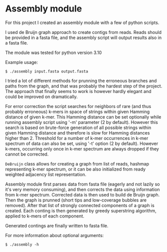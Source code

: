# Assembly module

For this project I created an assembly module with a few of python scripts. 

I used de Bruijn graph approach to create contigs from reads. Reads should be 
provided in a fasta file, and the assembly script will output results also in 
a fasta file.

The module was tested for python version 3.10

Example usage:
```
$ ./assembly input.fasta output.fasta
```

I tried a lot of different methods for prunning the erroneous branches and paths 
from the graph, and that was probably the hardest step of the project. The approach
that finally seems to work is however hardly elegant and could be improved on dramatically.

For error correction the script searches for neighbors
of rare (and thus probably erroneous) k-mers in space of strings within given Hamming distance 
of given k-mer. This Hamming distance can be set optionally while running assembly script using 
'-m' parameter (2 by default). However this search is based on brute-force generation of all 
possible strings within given Hamming distance and therefore is slow for Hamming distances higher 
than 2. Threshold for a number of k-mer occurrences in k-mer spectrum of data can also be set, 
using '-t' option (2 by default). However k-mers, occurring only once in k-mer spectrum are 
always dropped if they cannot be corrected.

`DeBruijn` class allows for creating a graph from list of reads, hashmap representing k-mer spectrum,
or it can be also initialized from ready weighted adjacency list representation.

Assembly module first parses data from fasta file (eagerly and not lazily so it's very memory consuming), 
and then corrects the data using information from k-mer spectrum. Corrected data is then used to build
de Bruijn graph. Then the graph is prunned (short tips and low-coverage bubbles are removed). After that
list of strongly connected components of a graph is created. Each conting is then generated by greedy
superstring algorithm, applied to k-mers of each component.

Generated contings are finally written to fasta file.

For more information about optional arguments:
```
$ ./assembly -h
```
